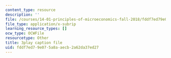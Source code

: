 ```yaml
---
content_type: resource
description: ''
file: /courses/14-01-principles-of-microeconomics-fall-2018/fddf7ed79e075a8aaecb2a62da37ed27_jsiCft5v2dk.vtt
file_type: application/x-subrip
learning_resource_types: []
ocw_type: OCWFile
resourcetype: Other
title: 3play caption file
uid: fddf7ed7-9e07-5a8a-aecb-2a62da37ed27
---
```

